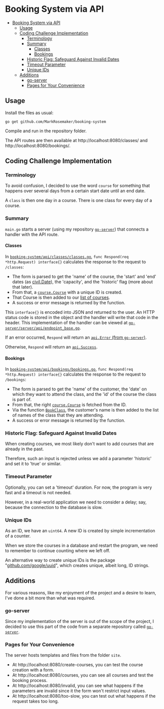 # Booking System via API

- [Booking System via API](#booking-system-via-api)
	- [Usage](#usage)
	- [Coding Challenge Implementation](#coding-challenge-implementation)
		- [Terminology](#terminology)
		- [Summary](#summary)
			- [Classes](#classes)
			- [Bookings](#bookings)
		- [Historic Flag: Safeguard Against Invalid Dates](#historic-flag-safeguard-against-invalid-dates)
		- [Timeout Parameter](#timeout-parameter)
		- [Unique IDs](#unique-ids)
	- [Additions](#additions)
		- [go-server](#go-server)
		- [Pages for Your Convenience](#pages-for-your-convenience)

## Usage

Install the files as usual:

`go get github.com/MarkRosemaker/booking-system`

Compile and run in the repository folder.

The API routes are then available at http://localhost:8080/classes/ and http://localhost:8080/bookings/.

## Coding Challenge Implementation

### Terminology

To avoid confusion, I decided to use the word `course` for something that happens over several days from a certain start date until an end date.

A `class` is then one day in a course. There is one class for every day of a course.

### Summary

`main.go` starts a server (using my repository [`go-server`](https://github.com/markrosemaker/go-server)) that connects a handler with the API route.

#### Classes

In [`booking-system/api/classes/classes.go`](https://github.com/MarkRosemaker/booking-system/blob/master/api/classes/classes.go), `func Respond(req *http.Request) interface{}` calculates the response to the request to `/classes`:

- The form is parsed to get the 'name' of the course, the 'start' and 'end' dates (as [civil.Date](https://pkg.go.dev/cloud.google.com/go/civil?tab=doc)), the 'capacity', and the 'historic' flag (more about that later).
- From that, a [`course.Course`](https://github.com/MarkRosemaker/booking-system/blob/master/course/course.go) with a unique ID is created.
- That Course is then added to our [list of courses](https://github.com/MarkRosemaker/booking-system/blob/master/courses/courses.go).
- A success or error message is returned by the function.

This `interface{}` is encoded into JSON and returned to the user. An HTTP status code is stored in the object and the handler will write that code in the header. This implementation of the handler can be viewed at [`go-server/server/api/endpoint_base.go`](https://github.com/MarkRosemaker/go-server/blob/master/server/api/endpoint_base.go).

If an error occurred, `Respond` will return an [`api.Error` (from `go-server`)](https://github.com/MarkRosemaker/go-server/blob/master/server/api/error.go).

Otherwise, `Respond` will return an [`api.Success`](https://github.com/MarkRosemaker/go-server/blob/master/server/api/success.go).

#### Bookings

In [`booking-system/api/bookings/bookings.go`](https://github.com/MarkRosemaker/booking-system/blob/master/api/bookings/bookings.go), `func Respond(req *http.Request) interface{}` calculates the response to the request to `/bookings`:

- The form is parsed to get the 'name' of the customer, the 'date' on which they want to attend the class, and the 'id' of the course the class is part of.
- From that, the right [`course.Course`](https://github.com/MarkRosemaker/booking-system/blob/master/course/course.go) is fetched from the ID.
- Via the function [`BookClass`](https://github.com/MarkRosemaker/booking-system/blob/master/course/course.go), the customer's name is then added to the list of names of the class that they are attending.
- A success or error message is returned by the function.

### Historic Flag: Safeguard Against Invalid Dates

When creating courses, we most likely don't want to add courses that are already in the past.

Therefore, such an input is rejected unless we add a parameter 'historic' and set it to 'true' or similar.

### Timeout Parameter

Optionally, you can set a 'timeout' duration. For now, the program is very fast and a timeout is not needed.

However, in a real-world application we need to consider a delay; say, because the connection to the database is slow.

### Unique IDs

As an ID, we have an `uint64`. A new ID is created by simple incrementation of a counter.

When we store the courses in a database and restart the program, we need to remember to continue counting where we left off.

An alternative way to create unique IDs is the package "[github.com/google/uuid](https://github.com/google/uuid)", which creates unique, albeit long, ID strings.

## Additions

For various reasons, like my enjoyment of the project and a desire to learn, I've done a bit more than what was required.

### go-server

Since my implementation of the server is out of the scope of the project, I decided to use this part of the code from a separate repository called [`go-server`](https://github.com/markrosemaker/go-server).

### Pages for Your Convenience

The server hosts templates and files from the folder `site`.

- At http://localhost:8080/create-courses, you can test the course creation with a form.
- At http://localhost:8080/courses, you can see all courses and test the booking process.
- At http://localhost:8080/invalid, you can see what happens if the parameters are invalid since it the form won't restrict input values.
- At http://localhost:8080/too-slow, you can test out what happens if the request takes too long.

